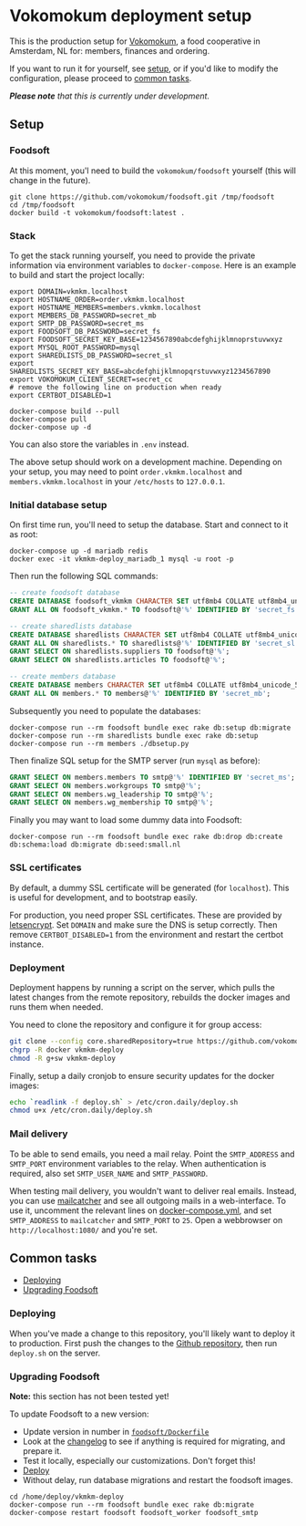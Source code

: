 Vokomokum deployment setup
==========================

This is the production setup for [Vokomokum](http://vokomokum.nl/), a food
cooperative in Amsterdam, NL for: members, finances and ordering.

If you want to run it for yourself, see [setup](#setup), or if you'd like to modify the configuration,
please proceed to [common tasks](#common-tasks).


_**Please note** that this is currently under development._


## Setup

### Foodsoft

At this moment, you'l need to build the `vokomokum/foodsoft` yourself (this will change in the future).

```shell
git clone https://github.com/vokomokum/foodsoft.git /tmp/foodsoft
cd /tmp/foodsoft
docker build -t vokomokum/foodsoft:latest .
```

### Stack

To get the stack running yourself, you need to provide the private information via environment variables to
`docker-compose`. Here is an example to build and start the project locally:

```shell
export DOMAIN=vkmkm.localhost
export HOSTNAME_ORDER=order.vkmkm.localhost
export HOSTNAME_MEMBERS=members.vkmkm.localhost
export MEMBERS_DB_PASSWORD=secret_mb
export SMTP_DB_PASSWORD=secret_ms
export FOODSOFT_DB_PASSWORD=secret_fs
export FOODSOFT_SECRET_KEY_BASE=1234567890abcdefghijklmnoprstuvwxyz
export MYSQL_ROOT_PASSWORD=mysql
export SHAREDLISTS_DB_PASSWORD=secret_sl
export SHAREDLISTS_SECRET_KEY_BASE=abcdefghijklmnopqrstuvwxyz1234567890
export VOKOMOKUM_CLIENT_SECRET=secret_cc
# remove the following line on production when ready
export CERTBOT_DISABLED=1

docker-compose build --pull
docker-compose pull
docker-compose up -d
```

You can also store the variables in `.env` instead.

The above setup should work on a development machine. Depending on your setup, you may need
to point `order.vkmkm.localhost` and `members.vkmkm.localhost` in your `/etc/hosts` to `127.0.0.1`.


### Initial database setup

On first time run, you'll need to setup the database. Start and connect to it as root:

```shell
docker-compose up -d mariadb redis
docker exec -it vkmkm-deploy_mariadb_1 mysql -u root -p
```

Then run the following SQL commands:

```sql
-- create foodsoft database
CREATE DATABASE foodsoft_vkmkm CHARACTER SET utf8mb4 COLLATE utf8mb4_unicode_520_ci;
GRANT ALL ON foodsoft_vkmkm.* TO foodsoft@'%' IDENTIFIED BY 'secret_fs';

-- create sharedlists database
CREATE DATABASE sharedlists CHARACTER SET utf8mb4 COLLATE utf8mb4_unicode_520_ci;
GRANT ALL ON sharedlists.* TO sharedlists@'%' IDENTIFIED BY 'secret_sl';
GRANT SELECT ON sharedlists.suppliers TO foodsoft@'%';
GRANT SELECT ON sharedlists.articles TO foodsoft@'%';

-- create members database
CREATE DATABASE members CHARACTER SET utf8mb4 COLLATE utf8mb4_unicode_520_ci;
GRANT ALL ON members.* TO members@'%' IDENTIFIED BY 'secret_mb';
```

Subsequently you need to populate the databases:

```shell
docker-compose run --rm foodsoft bundle exec rake db:setup db:migrate
docker-compose run --rm sharedlists bundle exec rake db:setup
docker-compose run --rm members ./dbsetup.py
```

Then finalize SQL setup for the SMTP server (run `mysql` as before):

```sql
GRANT SELECT ON members.members TO smtp@'%' IDENTIFIED BY 'secret_ms';
GRANT SELECT ON members.workgroups TO smtp@'%';
GRANT SELECT ON members.wg_leadership TO smtp@'%';
GRANT SELECT ON members.wg_membership TO smtp@'%';
```

Finally you may want to load some dummy data into Foodsoft:

```shell
docker-compose run --rm foodsoft bundle exec rake db:drop db:create db:schema:load db:migrate db:seed:small.nl
```

### SSL certificates

By default, a dummy SSL certificate will be generated (for `localhost`). This is useful for
development, and to bootstrap easily.

For production, you need proper SSL certificates. These are provided by
[letsencrypt](https://letsencrypt.org). Set `DOMAIN` and make sure the DNS is setup correctly.
Then remove `CERTBOT_DISABLED=1` from the environment and restart the certbot instance.

### Deployment

Deployment happens by running a script on the server, which pulls the latest changes from
the remote repository, rebuilds the docker images and runs them when needed.

You need to clone the repository and configure it for group access:

```sh
git clone --config core.sharedRepository=true https://github.com/vokomokum/vkmkm-deploy.git
chgrp -R docker vkmkm-deploy
chmod -R g+sw vkmkm-deploy
```

Finally, setup a daily cronjob to ensure security updates for the docker images:

```sh
echo `readlink -f deploy.sh` > /etc/cron.daily/deploy.sh
chmod u+x /etc/cron.daily/deploy.sh
```

### Mail delivery

To be able to send emails, you need a mail relay. Point the `SMTP_ADDRESS` and `SMTP_PORT` environment
variables to the relay. When authentication is required, also set `SMTP_USER_NAME` and `SMTP_PASSWORD`.

When testing mail delivery, you wouldn't want to deliver real emails. Instead, you can use
[mailcatcher](https://mailcatcher.me/) and see all outgoing mails in a web-interface. To use it,
uncomment the relevant lines on [docker-compose.yml](docker-compose.yml), and set `SMTP_ADDRESS`
to `mailcatcher` and `SMTP_PORT` to `25`. Open a webbrowser on `http://localhost:1080/` and you're set.


## Common tasks

* [Deploying](#deploying)
* [Upgrading Foodsoft](#upgrading-foodsoft)


### Deploying

When you've made a change to this repository, you'll likely want to deploy it to production.
First push the changes to the [Github repository](https://github.com/vokomokum/vkmkm-deploy),
then run `deploy.sh` on the server.

### Upgrading Foodsoft

**Note:** this section has not been tested yet!

To update Foodsoft to a new version:

* Update version in number in [`foodsoft/Dockerfile`](foodsoft/Dockerfile)
* Look at the [changelog](https://github.com/foodcoops/foodsoft/blob/master/CHANGELOG.md) to see if anything is required for migrating, and prepare it.
* Test it locally, especially our customizations. Don't forget this!
* [Deploy](#deploying)
* Without delay, run database migrations and restart the foodsoft images.

```shell
cd /home/deploy/vkmkm-deploy
docker-compose run --rm foodsoft bundle exec rake db:migrate
docker-compose restart foodsoft foodsoft_worker foodsoft_smtp
```

